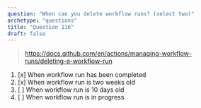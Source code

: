 ```yaml
---
question: "When can you delete workflow runs? (select two)"
archetype: "questions"
title: "Question 116"
draft: false
---
```


> https://docs.github.com/en/actions/managing-workflow-runs/deleting-a-workflow-run
1. [x] When workflow run has been completed
1. [x] When workflow run is two weeks old
1. [ ] When workflow run is 10 days old
1. [ ] When workflow run is in progress
